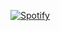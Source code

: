 


[![Spotify](https://now-playing-spotify-johnpapakostas.vercel.app/spotify?background_color=0d1117&border_color=ffffff)](https://open.spotify.com/user/omnitenebris)


